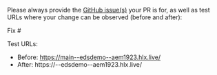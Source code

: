 Please always provide the [GitHub issue(s)](../issues) your PR is for, as well as test URLs where your change can be observed (before and after):

Fix #<gh-issue-id>

Test URLs:
- Before: https://main--edsdemo--aem1923.hlx.live/
- After: https://<branch>--edsdemo--aem1923.hlx.live/
